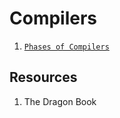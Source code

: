 Compilers
====================

1. [`Phases of Compilers`](phases.html)



## Resources
1. The Dragon Book

